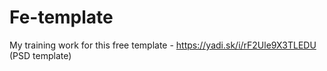 # Fe-template
My training work for this free template - https://yadi.sk/i/rF2Ule9X3TLEDU (PSD template)
